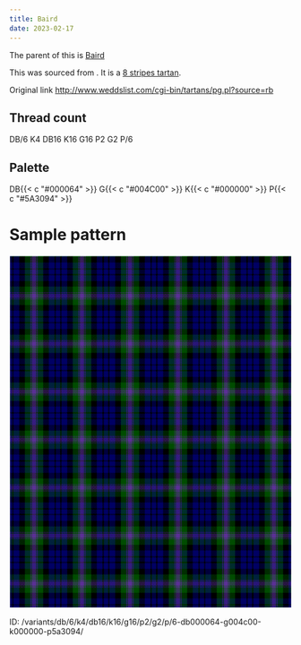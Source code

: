 ```yaml
---
title: Baird
date: 2023-02-17
---
```

The parent of this is [Baird](/tartans/db/6/k4/db16/k16/g16/p2/g2/p/6/)


This was sourced from <no value>.  It is a [8 stripes tartan](/stripes/stripes8/).

Original link http://www.weddslist.com/cgi-bin/tartans/pg.pl?source=rb

## Thread count
DB/6 K4 DB16 K16 G16 P2 G2 P/6

## Palette
DB{{< c "#000064" >}} G{{< c "#004C00" >}} K{{< c "#000000" >}} P{{< c "#5A3094" >}}

# Sample pattern

![Tartan detail](tartan.png "DB/6 K4 DB16 K16 G16 P2 G2 P/6 tartan")

ID: /variants/db/6/k4/db16/k16/g16/p2/g2/p/6-db000064-g004c00-k000000-p5a3094/